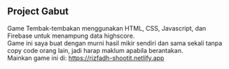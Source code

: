 ## Project Gabut
Game Tembak-tembakan menggunakan HTML, CSS, Javascript, dan Firebase untuk menampung data highscore.  
Game ini saya buat dengan murni hasil mikir sendiri dan sama sekali tanpa copy code orang lain, jadi harap maklum apabila berantakan.  
Mainkan game ini di: https://rizfadh-shootit.netlify.app
